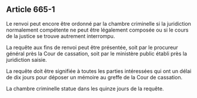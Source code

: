 Article 665-1
----
Le renvoi peut encore être ordonné par la chambre criminelle si la juridiction
normalement compétente ne peut être légalement composée ou si le cours de la
justice se trouve autrement interrompu.

La requête aux fins de renvoi peut être présentée, soit par le procureur général
près la Cour de cassation, soit par le ministère public établi près la
juridiction saisie.

La requête doit être signifiée à toutes les parties intéressées qui ont un délai
de dix jours pour déposer un mémoire au greffe de la Cour de cassation.

La chambre criminelle statue dans les quinze jours de la requête.

